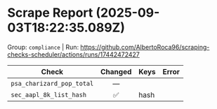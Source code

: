 # Scrape Report (2025-09-03T18:22:35.089Z)

Group: `compliance`  |  Run: https://github.com/AlbertoRoca96/scraping-checks-scheduler/actions/runs/17442472427

| Check | Changed | Keys | Error |
|---|:---:|:--|:--|
| `psa_charizard_pop_total` | — |  |  |
| `sec_aapl_8k_list_hash` | ✅ | hash |  |
